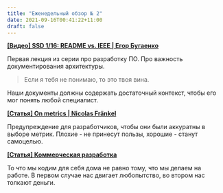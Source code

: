 ```yaml
---
title: "Еженедельный обзор № 2"
date: 2021-09-16T00:41:22+11:00
draft: false
---
```


<!--more-->

**[[Видео] SSD 1/16: README vs. IEEE | Егор Бугаенко](https://www.youtube.com/watch?v=SisRFSKI4iI)**

Первая лекция из серии про разработку ПО. Про важность документирования архитектуры.

> Если я тебя не понимаю, то это твоя вина.

Наши документы должны содержать достаточный контекст, чтобы его мог понять любой специалист.

**[[Статья] On metrics | Nicolas Fränkel](https://blog.frankel.ch/metrics/)**

Предупреждение для разработчиков, чтобы они были аккуратны в выборе метрик. Плохие - не принесут пользы, хорошие - станут самоцелью.

**[[Статья] Коммерческая разработка](https://habr.com/ru/post/577440/)**

То что мы кодим для себя дома не равно тому, что мы делаем на работе. В первом случае нас двигает любопытство, во втором нас толкают деньги.
